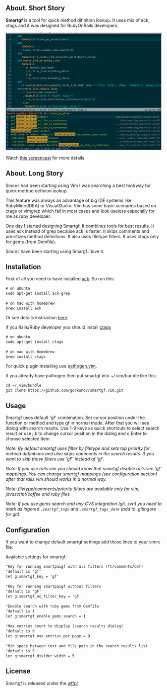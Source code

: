 About. Short Story
------------------
**Smartgf** is a tool for quick method difinition lookup. It uses mix of ack, ctags and it was designed for RubyOnRails developers.

![smartgf.vim](https://github.com/gorkunov/smartgf.vim/raw/master/_assets/smartgf.png)
 
Watch [this screencast](https://vimeo.com/56636037) for more details.

About. Long Story
------------------
Since I had been starting using Vim I was searching a best tool/way for quick method definion lookup.

This feature was always an advantage of big IDE systems like RubyMine(IDEA) or VisualStudio. 
Vim has some basic scenarios based on ctags or vimgrep 
which fail in most cases and look useless especially for me as ruby developer.

One day I started designing Smartgf. It combines tools for best results. 
It uses ack instead of grep because ack is faster. It skips comments and prioritizes method definitions. 
It also uses filetype filters. It uses ctags only for gems (from Gemfile).

Since I have been starting using Smargf I love it.

Installation
------------
First of all you need to have installed [ack](http://betterthangrep.com/). So run this:

    # on ubuntu
    sudo apt-get install ack-grep

    # on mac with homebrew
    brew install ack

Or see details instruction [here](https://github.com/mileszs/ack.vim).

If you Rails/Ruby developer you should install [ctags](http://ctags.sourceforge.net/)

    # on ubuntu
    sudo apt-get install ctags

    # on mac with homebrew
    brew install ctags

For quick plugin installing use [pathogen.vim](https://github.com/tpope/vim-pathogen).

If you already have pathogen then put smartgf into ~/.vim/bundle like this:

    cd ~/.vim/bundle
    git clone https://github.com/gorkunov/smartgf.vim.git

Usage
-----
Smartgf uses default 'gf' combination. Set cursor position under the function 
or method and type gf in normal mode. After that you will see dialog with search results. 
Use 1-9 keys as quick shortcuts to select search result or use j,k to change cursor 
position in the dialog and o,Enter to choose selected item.

*Note: By default smartgf uses filter by filetype and sets top priority for method definitions 
and also skips comments in the search results. If you want to skip those filters use 'gF' instead of 'gf'.*

*Note: If you use rails.vim you should know that smartgf disable rails.vim 'gf' mappings.
You can change smartgf mappings (see configuration section) after that rails.vim should works in a normal way.*

*Note: filetype/comments/priority filters are available only for vim, javascript/coffee and ruby files.*

*Note: If you use gems search and any CVS integration (git, svn) you need
to mark as ingored ```.smartgf_tags``` and ```.smartgf_tags_date``` (add to .gitingore for git).*

Configuration
-------------
If you want to change default smartgf settings add those lines to your vimrc file.

Available settings for smartgf:

```viml
"Key for running smartpaigf with all filters (ft/comments/def)
"default is 'gf'
let g:smartgf_key = 'gf'

"Key for running smartpaigf without filters
"default is 'gF'
let g:smartgf_no_filter_key = 'gF'

"Enable search with ruby gems from Gemfile
"default is 1
let g:smartgf_enable_gems_search = 1

"Max entries count to display (search results dialog)
"default is 9
let g:smartgf_max_entries_per_page = 9

"Min space between text and file path in the search results list
"default is 5
let g:smartgf_divider_width = 5
```

License
-------
Smartgf is released under the [wtfpl](http://sam.zoy.org/wtfpl/COPYING)
